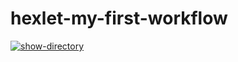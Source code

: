 # hexlet-my-first-workflow
[![show-directory](https://github.com/kalaysolay/hexlet-my-first-workflow/actions/workflows/show-directory.yml/badge.svg)](https://github.com/kalaysolay/hexlet-my-first-workflow/actions/workflows/show-directory.yml)